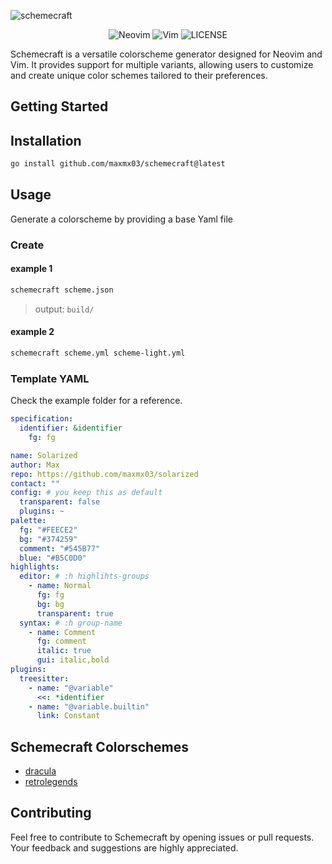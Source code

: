 ![schemecraft](https://github.com/maxmx03/schemecraft/assets/50273941/ee682aae-00cb-4282-ba24-3d9621a430a3)

<div align="center"> 
    
![Neovim](https://img.shields.io/badge/Neovim-v0.10.1+-blue?NeoVim-%2357A143.svg?&style=for-the-badge&logo=neovim&logoColor=white)
![Vim](https://img.shields.io/badge/Vim-green?NeoVim-%2357A143.svg?&style=for-the-badge&logo=vim&logoColor=white)
![LICENSE](https://shields.io/badge/LICENSE-MIT-orange?style=for-the-badge)

</div>

Schemecraft is a versatile colorscheme generator designed for Neovim and Vim.
It provides support for multiple variants, allowing users to customize and
create unique color schemes tailored to their preferences.

## Getting Started

## Installation

```bash
go install github.com/maxmx03/schemecraft@latest
```

## Usage

Generate a colorscheme by providing a base Yaml file

### Create

#### example 1

```bash
schemecraft scheme.json
```

> output: `build/`

#### example 2

```bash
schemecraft scheme.yml scheme-light.yml
```

### Template YAML

Check the example folder for a reference.

```yaml
specification:
  identifier: &identifier
    fg: fg

name: Solarized
author: Max
repo: https://github.com/maxmx03/solarized
contact: ""
config: # you keep this as default
  transparent: false
  plugins: ~
palette:
  fg: "#FEECE2"
  bg: "#374259"
  comment: "#545B77"
  blue: "#B5C0D0"
highlights:
  editor: # :h highlihts-groups
    - name: Normal
      fg: fg
      bg: bg
      transparent: true
  syntax: # :h group-name
    - name: Comment
      fg: comment
      italic: true
      gui: italic,bold
plugins:
  treesitter:
    - name: "@variable"
      <<: *identifier
    - name: "@variable.builtin"
      link: Constant
```

## Schemecraft Colorschemes

- [dracula](https://github.com/maxmx03/dracula.nvim)
- [retrolegends](https://github.com/maxmx03/retrolegends.nvim)

## Contributing

Feel free to contribute to Schemecraft by opening issues or pull requests.
Your feedback and suggestions are highly appreciated.
